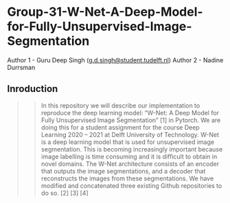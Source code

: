 # Group-31-W-Net-A-Deep-Model-for-Fully-Unsupervised-Image-Segmentation
Author 1 - Guru Deep Singh (g.d.singh@student.tudelft.nl)   Author 2 - Nadine Durrsman
## Inroduction
> > In this repository we will describe our implementation to reproduce the deep learning model: “W-Net: A Deep Model for Fully Unsupervised Image Segmentation” [1] in Pytorch. We are doing this for a student assignment for the course Deep Learning 2020 – 2021 at Delft University of Technology. 
W-Net is a deep learning model that is used for unsupervised image segmentation. This is becoming increasingly important because image labelling is time consuming and it is difficult to obtain in novel domains. The W-Net architecture consists of an encoder that outputs the image segmentations, and a decoder that reconstructs the images from these segmentations. We have modified and concatenated three existing Github repositories to do so. [2] [3] [4]  
